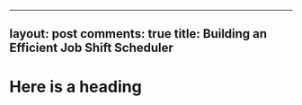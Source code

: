 
---
layout: post
comments: true
title: Building an Efficient Job Shift Scheduler
---

# Here is a heading

